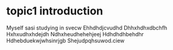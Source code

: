 # topic1 introduction 

Myself sasi studying in svecw
Ehhdhdjcvudhd
Dhhxhdhxdbchfh
Hxhxudhxhdejdh
Ndhxheudhehehjeej
Hdhdhdhbehdhr
Hdhebduekwjwhsinrjgb
Shejudpqhsuwod.ciew
